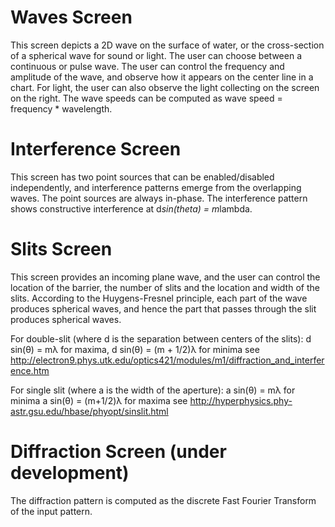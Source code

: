 # Waves Screen

This screen depicts a 2D wave on the surface of water, or the cross-section of a spherical wave for sound or light. The
user can choose between a continuous or pulse wave.  The user can control the frequency and amplitude of the wave,
and observe how it appears on the center line in a chart.  For light, the user can also observe the light collecting
on the screen on the right.  The wave speeds can be computed as wave speed = frequency * wavelength.

# Interference Screen

This screen has two point sources that can be enabled/disabled independently, and interference patterns emerge from the
overlapping waves.  The point sources are always in-phase.  The interference pattern shows constructive interference
at d*sin(theta) = m*lambda.

# Slits Screen

This screen provides an incoming plane wave, and the user can control the location of the barrier, the number of
slits and the location and width of the slits.  According to the Huygens-Fresnel principle, each part of the wave
produces spherical waves, and hence the part that passes through the slit produces spherical waves.

For double-slit (where d is the separation between centers of the slits):
d sin(θ) = mλ for maxima,
d sin(θ) = (m + 1/2)λ for minima
see http://electron9.phys.utk.edu/optics421/modules/m1/diffraction_and_interference.htm

For single slit (where a is the width of the aperture):
a sin(θ) = mλ for minima
a sin(θ) = (m+1/2)λ for maxima
see http://hyperphysics.phy-astr.gsu.edu/hbase/phyopt/sinslit.html

# Diffraction Screen (under development)

The diffraction pattern is computed as the discrete Fast Fourier Transform of the input pattern.
